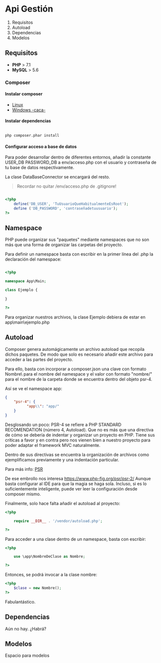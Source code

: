 # Api Gestión

1. Requisitos
2. Autoload
3. Dependencias
4. Modelos

## Requisitos

+ **PHP** > 7.1
+ **MySQL** > 5.6

### Composer
#### Instalar composer
+ [Linux](https://getcomposer.org/doc/00-intro.md#installation-linux-unix-osx)
+ [Windows -caca-](https://getcomposer.org/doc/00-intro.md#installation-windows)

#### Instalar dependencias

```bash

php composer.phar install

```

#### Configurar acceso a base de datos
Para poder desarrollar dentro de diferentes entornos, añadir la constante USER_DB PASSWORD_DB a env/acceso.php con el usuario y contraseña de tu base de datos respectivamente.

La clase DataBaseConnector se encargará del resto.

> Recordar no quitar /env/acceso.php de .gitignore!

```php

<?php
    define('DB_USER', 'TuUsuarioQueHabitualmenteEsRoot');
    define ('DB_PASSWORD', 'contraseñadetuusuario');
?>

```

## Namespace

PHP puede organizar sus "paquetes" mediante namespaces que no son más que una forma de organizar las carpetas del proyecto.

Para definir un namespace basta con escribir en la primer línea del .php la declaración del namespace:

```php

<?php

namespace App\Main;

class Ejemplo {
	
}

?>

```

Para organizar nuestros archivos, la clase Ejemplo debiera de estar en app\main\ejemplo.php



## Autoload


Composer genera automágicamente un archivo autoload que recopila dichos paquetes. De modo que solo  es necesario añadir este archivo para acceder a las partes del proyecto.

Para ello, basta con incorporar a composer.json una clave con formato Nombre\\ para el nombre del namespace y el valor con formato "nombre/" para el nombre de la carpeta donde se encuentra dentro del objeto psr-4. 

Así se ve el namespace app:

```json
{
    "psr-4": {
          "app\\": "app/"
    }
}

```  

Desglosando un poco: PSR-4 se refiere a PHP STANDARD RECOMENDATION (número 4, Autoload). Que no es más que una directiva de cómo se debería de indentar y organizar un proyecto en PHP. Tiene sus críticas a favor y en contra pero nos vienen bien a nuestro proyecto para poder adaptar el framework MVC naturalmente.

Dentro de sus directivas se encuentra la organización de archivos como ejemplificamos previamente y una indentación particular.

Para más info: [PSR](https://www.php-fig.org/psr/)

De ese embrollo nos interesa https://www.php-fig.org/psr/psr-2/ Aunque basta configurar al IDE para que la magia se haga sola. Incluso, si es lo suficientemente inteligente, puede ver leer la configuración desde composer mismo. 

Finalmente, solo hace falta añadir el autoload al proyecto:

```php
<?php

    require __DIR__ . '/vendor/autoload.php';

?>
```

Para acceder a una clase dentro de un namespace, basta con escribir:

```php
<?php

    use \app\NombreDeClase as Nombre;

?>
```


Entonces, se podrá invocar a la clase nombre:

```php
<?php
    $clase = new Nombre();
?> 

```

Fabulantástico.



## Dependencias

Aún no hay. ¿Habrá?

## Modelos

Espacio para modelos